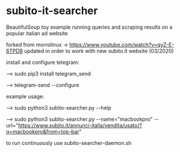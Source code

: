 # subito-it-searcher

BeautifulSoup toy example running queries and scraping results on a popular italian ad website

forked from morrolinux -> https://www.youtube.com/watch?v=qyZ-E-6TPD8
updated in order to work with new subito.it website (03/2020)


install and configure telegram:

--> sudo pip3 install telegram_send 

--> telegram-send --configure


example usage:

--> sudo python3 subito-searcher.py --help

--> sudo python3 subito-searcher.py --name="macbookpro" --url="https://www.subito.it/annunci-italia/vendita/usato/?q=macbookpro&from=top-bar"



to run continuously use subito-searcher-daemon.sh